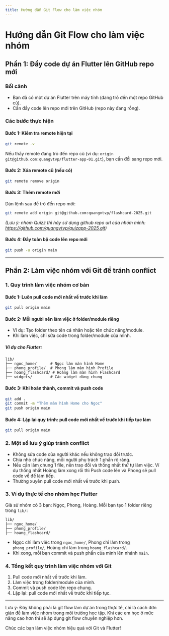 ```yaml
---
title: Hướng dẫn Git Flow cho làm việc nhóm
---
```


# Hướng dẫn Git Flow cho làm việc nhóm

## Phần 1: Đẩy code dự án Flutter lên GitHub repo mới

### Bối cảnh
- Bạn đã có một dự án Flutter trên máy tính (đang trỏ đến một repo GitHub cũ).
- Cần đẩy code lên repo mới trên GitHub (repo này đang rỗng).

### Các bước thực hiện

#### Bước 1: Kiểm tra remote hiện tại
```bash
git remote -v
```
Nếu thấy remote đang trỏ đến repo cũ (ví dụ: `origin  git@github.com:quangvtvp/flutter-app-01.git`), bạn cần đổi sang repo mới.

#### Bước 2: Xóa remote cũ (nếu có)
```bash
git remote remove origin
```

#### Bước 3: Thêm remote mới
Dán lệnh sau để trỏ đến repo mới:
```bash
git remote add origin git@github.com:quangvtvp/flashcard-2025.git
```
*(Lưu ý: nhóm Quizz thì hãy sử dụng github repo url của nhóm mình: https://github.com/quangvtvp/quizapp-2025.git)*

#### Bước 4: Đẩy toàn bộ code lên repo mới
```bash
git push -u origin main
```

---

## Phần 2: Làm việc nhóm với Git để tránh conflict

### 1. Quy trình làm việc nhóm cơ bản

#### Bước 1: Luôn pull code mới nhất về trước khi làm
```bash
git pull origin main
```

#### Bước 2: Mỗi người nên làm việc ở folder/module riêng
- Ví dụ: Tạo folder theo tên cá nhân hoặc tên chức năng/module.
- Khi làm việc, chỉ sửa code trong folder/module của mình.

##### Ví dụ cho Flutter:
```
lib/
├── ngoc_home/      # Ngọc làm màn hình Home
├── phong_profile/  # Phong làm màn hình Profile
├── hoang_flashcard/ # Hoàng làm màn hình Flashcard
├── widgets/        # Các widget dùng chung
```

#### Bước 3: Khi hoàn thành, commit và push code
```bash
git add .
git commit -m "Thêm màn hình Home cho Ngoc"
git push origin main
```

#### Bước 4: Lặp lại quy trình: pull code mới nhất về trước khi tiếp tục làm
```bash
git pull origin main
```

### 2. Một số lưu ý giúp tránh conflict
- Không sửa code của người khác nếu không trao đổi trước.
- Chia nhỏ chức năng, mỗi người phụ trách 1 phần rõ ràng.
- Nếu cần làm chung 1 file, nên trao đổi và thống nhất thứ tự làm việc. Ví dụ thống nhất Hoàng làm xong rồi thì Push code lên và Phong sẽ pull code về để làm tiếp.
- Thường xuyên pull code mới nhất về trước khi push.

### 3. Ví dụ thực tế cho nhóm học Flutter
Giả sử nhóm có 3 bạn: Ngọc, Phong, Hoàng. Mỗi bạn tạo 1 folder riêng trong `lib/`:
```
lib/
├── ngoc_home/
├── phong_profile/
├── hoang_flashcard/
```
- Ngọc chỉ làm việc trong `ngoc_home/`, Phong chỉ làm trong `phong_profile/`, Hoàng chỉ làm trong `hoang_flashcard/`.
- Khi xong, mỗi bạn commit và push phần của mình lên nhánh `main`.

### 4. Tổng kết quy trình làm việc nhóm với Git
1. Pull code mới nhất về trước khi làm.
2. Làm việc trong folder/module của mình.
3. Commit và push code lên repo chung.
4. Lặp lại: pull code mới nhất về trước khi tiếp tục.

---

Lưu ý: Đây không phải là git flow làm dự án trong thực tế, chỉ là cách đơn giản để làm việc nhóm trong môi trường học tập.
Khi các em học ở mức nâng cao hơn thì sẽ áp dụng git flow chuyên nghiệp hơn.

Chúc các bạn làm việc nhóm hiệu quả với Git và Flutter!
